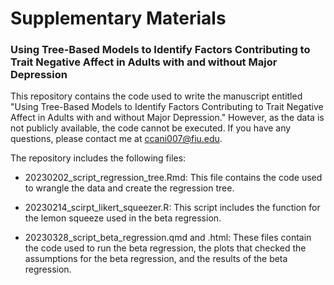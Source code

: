 # Supplementary Materials 
### Using Tree-Based Models to Identify Factors Contributing to Trait Negative Affect in Adults with and without Major Depression 

This repository contains the code used to write the manuscript entitled "Using Tree-Based Models to Identify Factors Contributing to Trait Negative Affect in Adults with and without Major Depression." However, as the data is not publicly available, the code cannot be executed. If you have any questions, please contact me at ccani007@fiu.edu.

The repository includes the following files:

+ 20230202_script_regression_tree.Rmd: This file contains the code used to wrangle the data and create the regression tree.

+ 20230214_scirpt_likert_squeezer.R: This script includes the function for the lemon squeeze used in the beta regression.

+ 20230328_script_beta_regression.qmd and .html: These files contain the code used to run the beta regression, the plots that checked the assumptions for the beta regression, and the results of the beta regression.
